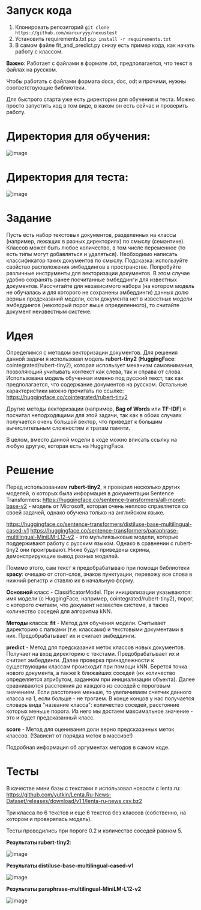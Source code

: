 # Запуск кода
1. Клонировать репозиторий ```git clone https://github.com/marcuryyy/nexustest```
2. Установить requirements.txt ```pip install -r requirements.txt```
3. В самом файле fit_and_predict.py снизу есть пример кода, как начать работу с классом.

**Важно**: Работает с файлами в формате .txt, предполагается, что текст в файлах на русском.

Чтобы работать с файлами формата docx, doc, odt и прочими, нужны соответствующие библиотеки.

Для быстрого старта уже есть директории для обучения и теста. Можно просто запустить код в том виде, в каком он есть сейчас и проверить работу.

# Директория для обучения:

![image](https://github.com/user-attachments/assets/9c061561-13b5-4600-ac4a-109a9a5fa46d)

# Директория для теста:

![image](https://github.com/user-attachments/assets/32edd629-389b-4107-96b8-cb298dd669cb)




# Задание
Пусть есть набор текстовых документов, разделенных на классы (например, лежащих в разных директориях) по смыслу (семантике). Классов может быть любое количество, в том числе переменное (то есть типы могут добавляться и удаляться). Необходимо написать классификатор таких документов по смыслу. Подсказка: используйте свойство расположения эмбеддингов в пространстве. Попробуйте различные инструменты для векторизации документов. В этом случае удобно сохранять ранее посчитанные эмбеддинги для известных документов. Рассчитайте для независимого набора (на котором модель не обучалась и для которого не сохранены эмбеддинги) данных долю верных предсказаний модели, если документа нет в известных модели эмбеддингов (некоторый порог выше определенного), то считайте документ неизвестным системе.

# Идея
Определимся с методом векторизации документов. Для решения данной задачи я использовал модель **rubert-tiny2** (**HuggingFace**: cointegrated/rubert-tiny2), которая использует механизм самовнимания, позволяющий учитывать контекст как слева, так и справа от слова. Использована модель обученная именно под русский текст, так как предполагается, что содержание документов на русском. Остальные характеристики можно прочитать по ссылке: https://huggingface.co/cointegrated/rubert-tiny2

Другие методы векторизации (например, **Bag of Words** или **TF-IDF**) я посчитал неподходящими для этой задачи, так как в обоих случаях получается очень большой вектор, что приведет к большим вычислительным сложностям и тратам памяти.

В целом, вместо данной модели в коде можно вписать ссылку на любую другую, которая есть на HuggingFace.

# Решение
Перед использованием **rubert-tiny2**, я проверил несколько других моделей, о которых была информация в документации Sentence Transformers:
https://huggingface.co/sentence-transformers/all-mpnet-base-v2 - модель от Microsoft, которая очень неплохо справляется со своей задачей, однако обучена только на английском языке.

https://huggingface.co/sentence-transformers/distiluse-base-multilingual-cased-v1
https://huggingface.co/sentence-transformers/paraphrase-multilingual-MiniLM-L12-v2 - это мультиязыковые модели, которые поддерживают работу с русским языком. Однако в сравнении с rubert-tiny2 они проигрывают. Ниже будут приведены скрины, демонстрирующие вывод разных моделей.

Помимо этого, сам текст я предобрабатываю при помощи библиотеки **spacy**: очищаю от стоп-слов, знаков пунктуации, перевожу все слова в нижний регистр и ставлю их в начальную форму.

**Основной** класс - ClassificatorModel. При инициализации указываются: имя модели (с HuggingFace, например, cointegrated/rubert-tiny2), порог, с которого считаем, что документ незвестен системе, а также количество соседей для алгоритма kNN.

**Методы** класса:
**fit** - Метод для обучения модели. Считывает директорию с папками (т.е. классами) и текстовыми документами в них. Предобрабатывает их и считает эмбеддинги.

**predict** - Метод для предсказания меток классов новых документов. Получает на вход директорию с текстами. Предобрабатывает их и считает эмбеддинги. Далее проверка принадлежности к существующим классам происходит при помощи kNN. Берется точка нового документа, а также k ближайших соседей (их количество определяется атрибутом, заданном при инициализации объекта). Далее сравниваются расстояния до каждого из соседей с пороговым значением. Если расстояние меньше, то увеличиваем счетчик данного класса на 1, если больше - не трогаем. В конце концов у нас получается словарь вида "название класса": количество соседей, расстояние которых меньше порога. Из него мы достаем максимальное значение - это и будет предсказанный класс.

**score** - Метод для оценивания доли верно предсказанных меток классов. (!Зависит от порядка меток в массиве!)

Подробная информация об аргументах методов в самом коде.

# Тесты

В качестве мини базы с текстами я использовал новости с lenta.ru: https://github.com/yutkin/Lenta.Ru-News-Dataset/releases/download/v1.1/lenta-ru-news.csv.bz2

Три класса по 6 текстов и еще 6 текстов без классов (собственно, на котором и проверялась модель).

Тесты проводились при пороге 0.2 и количестве соседей равном 5.

**Результаты rubert-tiny2**:

![image](https://github.com/user-attachments/assets/47c1fe56-8411-43b9-bd67-1dbbb5e84ed8)

**Результаты distiluse-base-multilingual-cased-v1**

![image](https://github.com/user-attachments/assets/25cbab21-0910-489a-a2e8-6908653a303f)

**Результаты paraphrase-multilingual-MiniLM-L12-v2**

![image](https://github.com/user-attachments/assets/9120894a-f339-4913-a954-8a87770d0f59)






